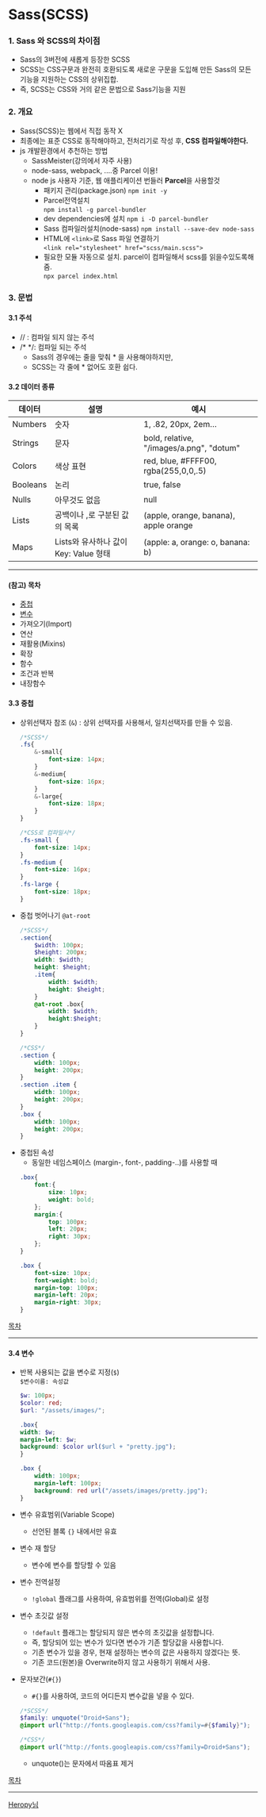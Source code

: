 # Sass(SCSS)
### 1. Sass 와 SCSS의 차이점
- Sass의 3버전에 새롭게 등장한 SCSS
- SCSS는 CSS구문과 완전히 호환되도록 새로운 구문을 도입해 만든 Sass의 모든 기능을 지원하는 CSS의 상위집합.
- 즉, SCSS는 CSS와 거의 같은 문법으로 Sass기능을 지원

### 2. 개요 
- Sass(SCSS)는 웹에서 직접 동작 X
- 최종에는 표준 CSS로 동작해야하고, 전처리기로 작성 후, **CSS 컴파일해야한다.**
- js 개발환경에서 추천하는 방법
    - SassMeister(강의에서 자주 사용)
    - node-sass, webpack, ....중 Parcel 이용!
    - node js 사용자 기준, 웹 애플리케이션 번들러 **Parcel**을 사용할것
        - 패키지 관리(package.json) `npm init -y`
        - Parcel전역설치  
            `npm install -g parcel-bundler`
        - dev dependencies에 설치 
        `npm i -D parcel-bundler`
        - Sass 컴파일러설치(node-sass) `npm install --save-dev node-sass`
        - HTML에 `<link>`로 Sass 파일 연결하기  
        `<link rel="stylesheet" href="scss/main.scss">`
        - 필요한 모듈 자동으로 설치. parcel이 컴파일해서 scss를 읽을수있도록해줌.  
        `npx parcel index.html`

### 3. 문법
#### 3.1 주석
- // : 컴파일 되지 않는 주석
- /* */: 컴파일 되는 주석
    - Sass의 경우에는 줄을 맞춰 * 을 사용해야하지만, 
    - SCSS는 각 줄에 * 없어도 호환 쉽다.

#### 3.2 데이터 종류
|데이터|	설명|	예시|
|---|-----|---|
|Numbers	|숫자	|1, .82, 20px, 2em…
|Strings	|문자	|bold, relative, "/images/a.png", "dotum"
|Colors	|색상 표현	|red, blue, #FFFF00, rgba(255,0,0,.5)
|Booleans	|논리	|true, false
|Nulls	|아무것도 없음	|null
|Lists	|공백이나 ,로 구분된 값의 목록	|(apple, orange, banana), apple orange
|Maps	|Lists와 유사하나 값이 Key: Value 형태	|(apple: a, orange: o, banana: b)

---
#### (참고) 목차
- [중첩](#33-중첩)
- [변수](#34-변수)
- 가져오기(Import)
- 연산
- 재활용(Mixins)
- 확장
- 함수
- 조건과 반복
- 내장함수


#### 3.3 중첩
- 상위선택자 참조 (`&`) : 상위 선택자를 사용해서, 일치선택자를 만들 수 있음.
    ```SCSS
    /*SCSS*/
    .fs{
        &-small{
            font-size: 14px;
        }
        &-medium{
            font-size: 16px;
        }
        &-large{
            font-size: 18px;
        }
    }
    ```
    ```css
    /*CSS로 컴파일시*/
    .fs-small {
        font-size: 14px;
    }
    .fs-medium {
        font-size: 16px;
    }
    .fs-large {
        font-size: 18px;
    }
    ```
- 중첩 벗어나기 `@at-root`
    ```SCSS
    /*SCSS*/
    .section{
        $width: 100px;
        $height: 200px;
        width: $width;
        height: $height;
        .item{
            width: $width;
            height: $height;
        }
        @at-root .box{
            width: $width;
            height:$height;
        }
    }
    ```
    ```CSS
    /*CSS*/
    .section {
        width: 100px;
        height: 200px;
    }
    .section .item {
        width: 100px;
        height: 200px;
    }
    .box {
        width: 100px;
        height: 200px;
    }
    ```
- 중첩된 속성
    - 동일한 네임스페이스 (margin-, font-, padding-..)를 사용할 때
    ```SCSS
    .box{
        font:{
            size: 10px;
            weight: bold;
        };
        margin:{
            top: 100px;
            left: 20px;
            right: 30px;
        };
    }
    ```
    ```CSS
    .box {
        font-size: 10px;
        font-weight: bold;
        margin-top: 100px;
        margin-left: 20px;
        margin-right: 30px;
    }
    ```



[목차][TOC]

---
#### 3.4 변수
- 반복 사용되는 값을 변수로 지정(`$`)  
    `$변수이름: 속성값`
    ```SCSS
    $w: 100px;
    $color: red;
    $url: "/assets/images/";

    .box{
    width: $w;
    margin-left: $w;
    background: $color url($url + "pretty.jpg");
    }
    ```
    ```CSS
    .box {
        width: 100px;
        margin-left: 100px;
        background: red url("/assets/images/pretty.jpg");
    }
    ```

- 변수 유효범위(Variable Scope)
    - 선언된 블록 `{}` 내에서만 유효
- 변수 재 할당
    - 변수에 변수를 할당할 수 있음
- 변수 전역설정
    - `!global` 플래그를 사용하여, 유효범위를 전역(Global)로 설정
- 변수 초깃값 설정
    - `!default` 플래그는 할당되지 않은 변수의 초깃값을 설정합니다.
    - 즉, 할당되어 있는 변수가 있다면 변수가 기존 할당값을 사용합니다.
    - 기존 변수가 있을 경우, 현재 설정하는 변수의 값은 사용하지 않겠다는 뜻.
    - 기존 코드(원본)을 Overwrite하지 않고 사용하기 위해서 사용.
- 문자보간(`#{}`)
    - `#{}`를 사용하여, 코드의 어디든지 변수값을 넣을 수 있다.
    ```SCSS
    /*SCSS*/
    $family: unquote("Droid+Sans");
    @import url("http://fonts.googleapis.com/css?family=#{$family}");
    ```
    ```CSS
    /*CSS*/
    @import url("http://fonts.googleapis.com/css?family=Droid+Sans");
    ```
    - unquote()는 문자에서 따옴표 제거


[목차][TOC]

---

[Heropy님](https://heropy.blog/2018/01/31/sass/)

[TOC]:#참고-목차
